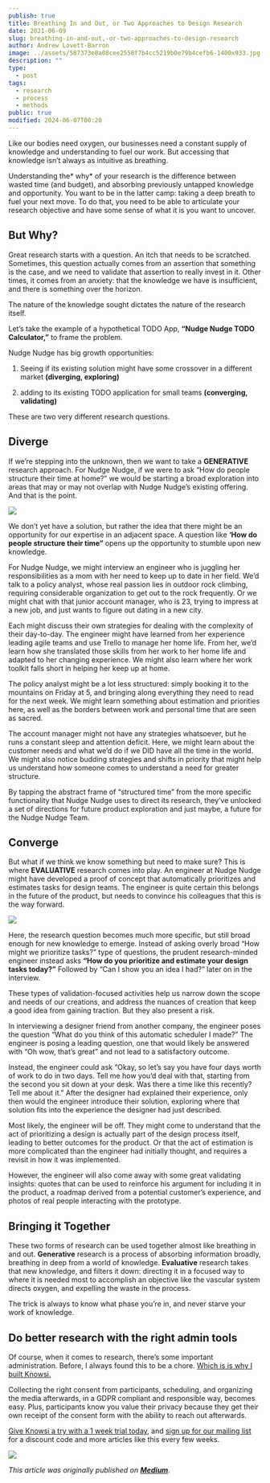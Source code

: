 ```yaml
---
publish: true
title: Breathing In and Out, or Two Approaches to Design Research
date: 2021-06-09
slug: breathing-in-and-out,-or-two-approaches-to-design-research
author: Andrew Lovett-Barron
image: ../assets/587373e8a08cee2558f7b4cc5219b0e79b4cefb6-1400x933.jpg
description: ""
type:
  - post
tags:
  - research
  - process
  - methods
public: true
modified: 2024-06-07T00:20
---
```


Like our bodies need oxygen, our businesses need a constant supply of knowledge and understanding to fuel our work. But accessing that knowledge isn’t always as intuitive as breathing.

Understanding the* why* of your research is the difference between wasted time (and budget), and absorbing previously untapped knowledge and opportunity. You want to be in the latter camp: taking a deep breath to fuel your next move. To do that, you need to be able to articulate your research objective and have some sense of what it is you want to uncover.

## **But Why?**

Great research starts with a question. An itch that needs to be scratched. Sometimes, this question actually comes from an assertion that something is the case, and we need to validate that assertion to really invest in it. Other times, it comes from an anxiety: that the knowledge we have is insufficient, and there is something over the horizon.

The nature of the knowledge sought dictates the nature of the research itself.

Let’s take the example of a hypothetical TODO App, **“Nudge Nudge TODO Calculator,”** to frame the problem.

Nudge Nudge has big growth opportunities:

1. Seeing if its existing solution might have some crossover in a different market **(diverging, exploring)**

2. adding to its existing TODO application for small teams **(converging, validating)**

These are two very different research questions.

## **Diverge**

If we’re stepping into the unknown, then we want to take a **GENERATIVE** research approach. For Nudge Nudge, if we were to ask “How do people structure their time at home?” we would be starting a broad exploration into areas that may or may not overlap with Nudge Nudge’s existing offering. And that is the point.

![](../_assets/0208934790e4c3af50b5de001d08077dfddd2b5b-1000x667.jpg)

We don’t yet have a solution, but rather the idea that there might be an opportunity for our expertise in an adjacent space. A question like **‘How do people structure their time”** opens up the opportunity to stumble upon new knowledge.

For Nudge Nudge, we might interview an engineer who is juggling her responsibilities as a mom with her need to keep up to date in her field. We’d talk to a policy analyst, whose real passion lies in outdoor rock climbing, requiring considerable organization to get out to the rock frequently. Or we might chat with that junior account manager, who is 23, trying to impress at a new job, and just wants to figure out dating in a new city.

Each might discuss their own strategies for dealing with the complexity of their day-to-day. The engineer might have learned from her experience leading agile teams and use Trello to manage her home life. From her, we’d learn how she translated those skills from her work to her home life and adapted to her changing experience. We might also learn where her work toolkit falls short in helping her keep up at home.

The policy analyst might be a lot less structured: simply booking it to the mountains on Friday at 5, and bringing along everything they need to read for the next week. We might learn something about estimation and priorities here, as well as the borders between work and personal time that are seen as sacred.

The account manager might not have any strategies whatsoever, but he runs a constant sleep and attention deficit. Here, we might learn about the customer needs and what we’d do if we DID have all the time in the world. We might also notice budding strategies and shifts in priority that might help us understand how someone comes to understand a need for greater structure.

By tapping the abstract frame of “structured time” from the more specific functionality that Nudge Nudge uses to direct its research, they’ve unlocked a set of directions for future product exploration and just maybe, a future for the Nudge Nudge Team.

## **Converge**

But what if we think we know something but need to make sure? This is where **EVALUATIVE** research comes into play. An engineer at Nudge Nudge might have developed a proof of concept that automatically prioritizes and estimates tasks for design teams. The engineer is quite certain this belongs in the future of the product, but needs to convince his colleagues that this is the way forward.

![](../_assets/20d7d1e881ccd5b29c7100a5a27534e1233cf2d8-4000x2671.jpg)

Here, the research question becomes much more specific, but still broad enough for new knowledge to emerge. Instead of asking overly broad “How might we prioritize tasks?” type of questions, the prudent research-minded engineer instead asks **“How do you prioritize and estimate your design tasks today?”** Followed by “Can I show you an idea I had?” later on in the interview.

These types of validation-focused activities help us narrow down the scope and needs of our creations, and address the nuances of creation that keep a good idea from gaining traction. But they also present a risk.

In interviewing a designer friend from another company, the engineer poses the question “What do you think of this automatic scheduler I made?” The engineer is posing a leading question, one that would likely be answered with “Oh wow, that’s great” and not lead to a satisfactory outcome.

Instead, the engineer could ask “Okay, so let’s say you have four days worth of work to do in two days. Tell me how you’d deal with that, starting from the second you sit down at your desk. Was there a time like this recently? Tell me about it.” After the designer had explained their experience, only then would the engineer introduce their solution, exploring where that solution fits into the experience the designer had just described.

Most likely, the engineer will be off. They might come to understand that the act of prioritizing a design is actually part of the design process itself, leading to better outcomes for the product. Or that the act of estimation is more complicated than the engineer had initially thought, and requires a revisit in how it was implemented.

However, the engineer will also come away with some great validating insights: quotes that can be used to reinforce his argument for including it in the product, a roadmap derived from a potential customer’s experience, and photos of real people interacting with the prototype.

## **Bringing it Together**

These two forms of research can be used together almost like breathing in and out. **Generative** research is a process of absorbing information broadly, breathing in deep from a world of knowledge. **Evaluative** research takes that new knowledge, and filters it down: directing it in a focused way to where it is needed most to accomplish an objective like the vascular system directs oxygen, and expelling the waste in the process.

The trick is always to know what phase you’re in, and never starve your work of knowledge.

## **Do better research with the right admin tools**

Of course, when it comes to research, there’s some important administration. Before, I always found this to be a chore. [Which is is why I built Knowsi.](https://www.knowsi.com/)

Collecting the right consent from participants, scheduling, and organizing the media afterwards, in a GDPR compliant and responsible way, becomes easy. Plus, participants know you value their privacy because they get their own receipt of the consent form with the ability to reach out afterwards.

[Give Knowsi a try with a 1 week trial today](https://www.knowsi.com/join), and [sign up for our mailing list](https://www.knowsi.com/?mail=true) for a discount code and more articles like this every few weeks.

![](../_assets/214e7ca97916f7c7673fc14b493a9a8e024746cb-1400x847.png)

_This article was originally published on [**Medium**](https://medium.com/knowsi/breathing-in-and-out-or-two-approaches-to-design-research-f26e05b0b4a7)._
